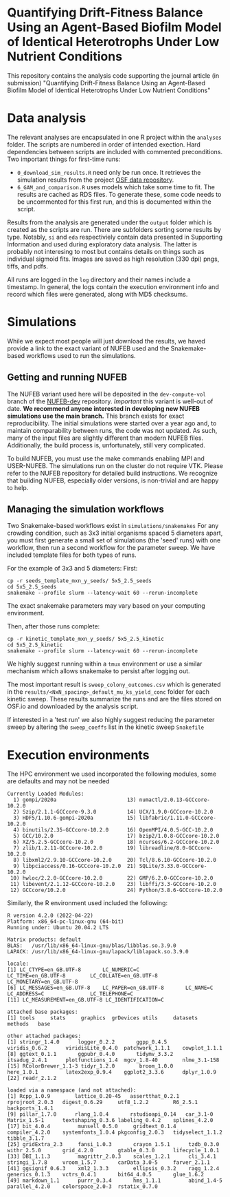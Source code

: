 # Quantifying Drift-Fitness Balance Using an Agent-Based Biofilm Model of Identical Heterotrophs Under Low Nutrient Conditions

This repository contains the analysis code supporting the journal article (in submission) "Quantifying Drift-Fitness Balance Using an Agent-Based Biofilm Model of Identical Heterotrophs Under Low Nutrient Conditions"

# Data analysis

The relevant analyses are encapsulated in one R project within the `analyses` folder. The scripts are numbered in order of intended exection. Hard dependencies between scripts are included with commented preconditions.
Two important things for first-time runs:
* `0_download_sim_results.R` need only be run once. It retrieves the simulation results from the project [OSF data repository](https://osf.io/fch3z/).
* `6_GAM_and_comparison.R` uses models which take some time to fit. The results are cached as RDS files. To generate these, some code needs to be uncommented for this first run, and this is documented within the script.

Results from the analysis are generated under the `output` folder which is created as the scripts are run. There are subfolders sorting some results by type. Notably, `si` and `eda` respectiviely contain data presented in Supporting Information and used during exploratory data analysis. The latter is probably not interesing to most but contains details on things such as individual sigmoid fits. Images are saved as high resolution (330 dpi) pngs, tiffs, and pdfs.

All runs are logged in the `log` directory and their names include a timestamp. In general, the logs contain the execution environment info and record which files were generated, along with MD5 checksums.

# Simulations
While we expect most people will just download the results, we haved provide a link to the exact variant of NUFEB used  and the Snakemake-based workflows used to run the simulations.

## Getting and running NUFEB
The NUFEB variant used here will be deposited in the `dev-compute-vol` branch of the [NUFEB-dev](https://github.com/nufeb/NUFEB-dev) repository. *Important* this variant is well-out of date. **We recommend anyone interested in developing new NUFEB simulations use the main branch.** This branch exists for exact reproducibility. The initial simulations were started over a year ago and, to maintain comparability between runs,  the code was not updated. As such, many of the input files are slightly different than modern NUFEB files. Additionally, the build process is, unfortunately, still very complicated.

To build NUFEB, you must use the make commands enabling MPI and USER-NUFEB. The simulations run on the cluster do not require VTK. Please refer to the NUFEB repository for detailed build instructions. We recognize that building NUFEB, especially older versions, is non-trivial and are happy to help.

## Managing the simulation workflows
Two Snakemake-based workflows exist in `simulations/snakemakes`  For any crowding condition, such as 3x3 initial organisms spaced 5 diameters apart, you must first generate a small set of simulations (the 'seed' runs)  with one workflow, then run a second workflow for the parameter sweep.
We have included template files for both types of runs. 

For the example of 3x3 and 5 diameters:
First:
```
cp -r seeds_template_mxn_y_seeds/ 5x5_2.5_seeds
cd 5x5_2.5_seeds
snakemake --profile slurm --latency-wait 60 --rerun-incomplete
```

The exact snakemake parameters may vary based on your computing environment.

Then, after those runs complete:
```
cp -r kinetic_template_mxn_y_seeds/ 5x5_2.5_kinetic
cd 5x5_2.5_kinetic
snakemake --profile slurm --latency-wait 60 --rerun-incomplete
```

We highly suggest running within a `tmux` environment or use a similar mechanism which allows snakemake to persist after logging out.

The most important result is `sweep_colony_outcomes.csv` which is generated in the `results/<NxN_spacing>_default_mu_ks_yield_conc` folder for each kinetic sweep. These results summarize the runs and are the files stored on OSF.io and downloaded by the analysis script.

If interested in a 'test run' we also highly suggest reducing the parameter sweep by altering the `sweep_coeffs` list in the kinetic sweep `Snakefile`

# Execution environments

The HPC environment we used incorporated the following modules, some are defaults and may not be needed
```
Currently Loaded Modules:
  1) gompi/2020a                       13) numactl/2.0.13-GCCcore-10.2.0
  2) Szip/2.1.1-GCCcore-9.3.0          14) UCX/1.9.0-GCCcore-10.2.0
  3) HDF5/1.10.6-gompi-2020a           15) libfabric/1.11.0-GCCcore-10.2.0
  4) binutils/2.35-GCCcore-10.2.0      16) OpenMPI/4.0.5-GCC-10.2.0
  5) GCC/10.2.0                        17) bzip2/1.0.8-GCCcore-10.2.0
  6) XZ/5.2.5-GCCcore-10.2.0           18) ncurses/6.2-GCCcore-10.2.0
  7) zlib/1.2.11-GCCcore-10.2.0        19) libreadline/8.0-GCCcore-10.2.0
  8) libxml2/2.9.10-GCCcore-10.2.0     20) Tcl/8.6.10-GCCcore-10.2.0
  9) libpciaccess/0.16-GCCcore-10.2.0  21) SQLite/3.33.0-GCCcore-10.2.0
 10) hwloc/2.2.0-GCCcore-10.2.0        22) GMP/6.2.0-GCCcore-10.2.0
 11) libevent/2.1.12-GCCcore-10.2.0    23) libffi/3.3-GCCcore-10.2.0
 12) GCCcore/10.2.0                    24) Python/3.8.6-GCCcore-10.2.0
```

Similarly, the R environment used included the following:
```
R version 4.2.0 (2022-04-22)
Platform: x86_64-pc-linux-gnu (64-bit)
Running under: Ubuntu 20.04.2 LTS

Matrix products: default
BLAS:   /usr/lib/x86_64-linux-gnu/blas/libblas.so.3.9.0
LAPACK: /usr/lib/x86_64-linux-gnu/lapack/liblapack.so.3.9.0

locale:
[1] LC_CTYPE=en_GB.UTF-8       LC_NUMERIC=C               LC_TIME=en_GB.UTF-8        LC_COLLATE=en_GB.UTF-8     LC_MONETARY=en_GB.UTF-8
[6] LC_MESSAGES=en_GB.UTF-8    LC_PAPER=en_GB.UTF-8       LC_NAME=C                  LC_ADDRESS=C               LC_TELEPHONE=C
[11] LC_MEASUREMENT=en_GB.UTF-8 LC_IDENTIFICATION=C

attached base packages:
[1] tools     stats     graphics  grDevices utils     datasets  methods   base

other attached packages:
[1] stringr_1.4.0      logger_0.2.2       ggpp_0.4.5         viridis_0.6.2      viridisLite_0.4.0  patchwork_1.1.1    cowplot_1.1.1
[8] ggtext_0.1.1       ggpubr_0.4.0       tidymv_3.3.2       itsadug_2.4.1      plotfunctions_1.4  mgcv_1.8-40        nlme_3.1-158
[15] RColorBrewer_1.1-3 tidyr_1.2.0        broom_1.0.0        here_1.0.1         latex2exp_0.9.4    ggplot2_3.3.6      dplyr_1.0.9
[22] readr_2.1.2

loaded via a namespace (and not attached):
[1] Rcpp_1.0.9        lattice_0.20-45   assertthat_0.2.1  rprojroot_2.0.3   digest_0.6.29     utf8_1.2.2        R6_2.5.1          backports_1.4.1
[9] pillar_1.7.0      rlang_1.0.4       rstudioapi_0.14   car_3.1-0         Matrix_1.5-1      textshaping_0.3.6 labeling_0.4.2    splines_4.2.0
[17] bit_4.0.4         munsell_0.5.0     gridtext_0.1.4    compiler_4.2.0    systemfonts_1.0.4 pkgconfig_2.0.3   tidyselect_1.1.2  tibble_3.1.7
[25] gridExtra_2.3     fansi_1.0.3       crayon_1.5.1      tzdb_0.3.0        withr_2.5.0       grid_4.2.0        gtable_0.3.0      lifecycle_1.0.1
[33] DBI_1.1.3         magrittr_2.0.3    scales_1.2.1      cli_3.4.1         stringi_1.7.8     vroom_1.5.7       carData_3.0-5     farver_2.1.1
[41] ggsignif_0.6.3    xml2_1.3.3        ellipsis_0.3.2    ragg_1.2.4        generics_0.1.3    vctrs_0.4.1       bit64_4.0.5       glue_1.6.2
[49] markdown_1.1      purrr_0.3.4       hms_1.1.1         abind_1.4-5       parallel_4.2.0    colorspace_2.0-3  rstatix_0.7.0
```



